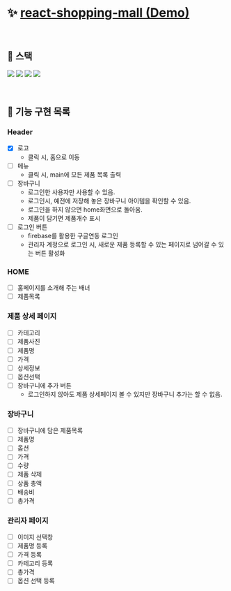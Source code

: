 # :sparkles: [react-shopping-mall (Demo)]()

<br/>

## :wrench: 스택

<img src="https://img.shields.io/badge/React-61DAFB?style=flat-round&logo=React&logoColor=gray" /> <img src="https://img.shields.io/badge/React Router-CA4245?style=flat-round&logo=ReactRouter&logoColor=white"/> <img src="https://img.shields.io/badge/Firebase-FFCA28?style=flat-round&logo=Firebase&logoColor=white"/> <img src="https://img.shields.io/badge/Tailwind-06B6D4?style=flat-round&logo=TailwindCSS&logoColor=white"/>

<br/>

## :pushpin: 기능 구현 목록

### Header

- [x] 로고
  - 클릭 시, 홈으로 이동
- [ ] 메뉴
  - 클릭 시, main에 모든 제품 목록 출력
- [ ] 장바구니
  - 로그인한 사용자만 사용할 수 있음.
  - 로그인시, 예전에 저장해 놓은 장바구니 아이템을 확인할 수 있음.
  - 로그인을 하지 않으면 home화면으로 돌아옴.
  - 제품이 담기면 제품개수 표시
- [ ] 로그인 버튼
  - firebase를 활용한 구글연동 로그인
  - 관리자 계정으로 로그인 시, 새로운 제품 등록할 수 있는 페이지로 넘어갈 수 있는 버튼 활성화

### HOME

- [ ] 홈페이지를 소개해 주는 배너
- [ ] 제품목록

### 제품 상세 페이지

- [ ] 카테고리
- [ ] 제품사진
- [ ] 제품명
- [ ] 가격
- [ ] 상세정보
- [ ] 옵션선택
- [ ] 장바구니에 추가 버튼
  - 로그인하지 않아도 제품 상세페이지 볼 수 있지만 장바구니 추가는 할 수 없음.

### 장바구니

- [ ] 장바구니에 담은 제품목록
- [ ] 제품명
- [ ] 옵션
- [ ] 가격
- [ ] 수량
- [ ] 제품 삭제
- [ ] 상품 총액
- [ ] 배송비
- [ ] 총가격

### 관리자 페이지

- [ ] 이미지 선택창
- [ ] 제품명 등록
- [ ] 가격 등록
- [ ] 카테고리 등록
- [ ] 총가격
- [ ] 옵션 선택 등록

